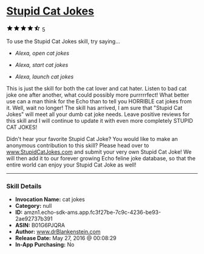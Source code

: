 # [Stupid Cat Jokes](http://alexa.amazon.com/#skills/amzn1.echo-sdk-ams.app.fc3f27be-7c9c-4236-be93-2ae92737b391)
![4.6 stars](../../images/ic_star_black_18dp_1x.png)![4.6 stars](../../images/ic_star_black_18dp_1x.png)![4.6 stars](../../images/ic_star_black_18dp_1x.png)![4.6 stars](../../images/ic_star_black_18dp_1x.png)![4.6 stars](../../images/ic_star_half_black_18dp_1x.png) 5

To use the Stupid Cat Jokes skill, try saying...

* *Alexa, open cat jokes*

* *Alexa, start cat jokes*

* *Alexa, launch cat jokes*

This is just the skill for both the cat lover and cat hater. Listen to bad cat joke one after another, what could possibly more purrrrrfect! What better use can a man think for the Echo than to tell you HORRIBLE cat jokes from it. Well, wait no longer! The skill has arrived, I am sure that "Stupid Cat Jokes" will meet all your dumb cat joke needs. Leave positive reviews for this skill and I will continue to update it with even more completely STUPID CAT JOKES!

Didn't hear your favorite Stupid Cat Joke? You would like to make an anonymous contribution to this skill? Please head over to www.StupidCatJokes.com and submit your very own Stupid Cat Joke!  We will then add it to our forever growing Echo feline joke database, so that the entire world can enjoy your Stupid Cat Joke as well!

***

### Skill Details

* **Invocation Name:** cat jokes
* **Category:** null
* **ID:** amzn1.echo-sdk-ams.app.fc3f27be-7c9c-4236-be93-2ae92737b391
* **ASIN:** B01G6PJQRA
* **Author:** www.drBlankenstein.com
* **Release Date:** May 27, 2016 @ 00:08:29
* **In-App Purchasing:** No

